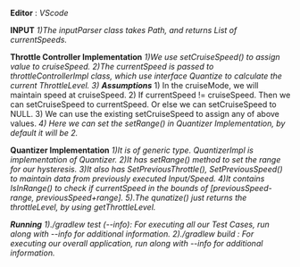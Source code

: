 **Editor** : _VScode_ 

**INPUT**
_1)The inputParser class takes Path, and returns List<Integer> of currentSpeeds._

**Throttle Controller Implementation**
_1)We use setCruiseSpeed() to assign value to cruiseSpeed._
_2)The currentSpeed is passed to throttleControllerImpl class, which use interface Quantize<T> to calculate the current ThrottleLevel._
_3) **Assumptions**_
        1) In the cruiseMode, we will maintain speed at cruiseSpeed. 
        2) If currentSpeed != cruiseSpeed. Then we can setCruiseSpeed to currentSpeed. Or else we can setCruiseSpeed to NULL.
        3) We can use the existing setCruiseSpeed to assign any of above values.
_4) Here we can set the setRange() in Quantizer Implementation, by default it will be 2._

**Quantizer Implementation**
_1)It is of generic type. QuantizerImpl<Integer> is implementation of Quantizer<T>._
_2)It has setRange() method to set the range for our hysteresis._
_3)It also has SetPreviousThrottle(), SetPreviousSpeed() to maintain data from previously executed Input/Speed._
_4)It contains IsInRange() to check if currentSpeed in the bounds of [previousSpeed-range, previousSpeed+range]._
_5).The qunatize() just returns the throttleLevel, by using getThrottleLevel._

**_Running_**
_1)./gradlew test (--info): For executing all our Test Cases, run along with --info for additional information._
_2)./gradlew build : For executing our overall application, run along with --info for additional information._




